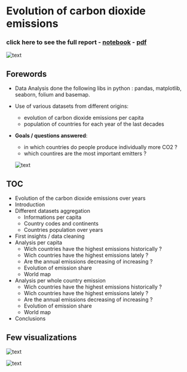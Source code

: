 # Evolution of carbon dioxide emissions 
### click here to see the full report - [notebook](https://github.com/obrunet/Evolution_of_carbon_dioxide_emissions/blob/master/Emissions.ipynb) - [pdf](https://github.com/obrunet/Evolution_of_carbon_dioxide_emissions/blob/master/Evolution%20of%20carbon%20dioxide%20emissions.pdf)

![text](https://github.com/obrunet/Evolution_of_carbon_dioxide_emissions/blob/master/input/map.png)

## Forewords

* Data Analysis done the following libs in python : pandas, matplotlib, seaborn, folium and basemap.
* Use of various datasets from different origins: 
  * evolution of carbon dioxide emissions per capita
  * population of countries for each year of the last decades 
* __Goals / questions answered__:
  * in which countries do people produce individually more CO2 ?
  * which countires are the most important emitters ?
  
  ![text](https://github.com/obrunet/Evolution_of_carbon_dioxide_emissions/blob/master/input/emissions_per_capita.png)
  
## TOC
- Evolution of the carbon dioxide emissions over years
- Introduction
- Different datasets aggregation
  * Informations per capita
  * Country codes and continents
  * Countries population over years
- First insights / data cleaning
- Analysis per capita
  * Wich countries have the highest emissions historically ?
  * Wich countries have the highest emissions lately ?
  * Are the annual emissions decreasing of increasing ?
  * Evolution of emission share
  * World map
- Analysis per whole country emission
  * Wich countries have the highest emissions historically ?
  * Wich countries have the highest emissions lately ?
  * Are the annual emissions decreasing of increasing ?
  * Evolution of emission share
  * World map
- Conclusions

## Few visualizations

  ![text](https://github.com/obrunet/Evolution_of_carbon_dioxide_emissions/blob/master/input/countries_highest_emitters.png)
  
  
  ![text](https://github.com/obrunet/Evolution_of_carbon_dioxide_emissions/blob/master/input/share.png)
